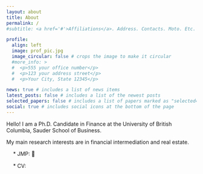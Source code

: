 ```yaml
---
layout: about
title: About
permalink: /
#subtitle: <a href='#'>Affiliations</a>. Address. Contacts. Moto. Etc.

profile:
  align: left
  image: prof_pic.jpg
  image_circular: false # crops the image to make it circular
  #more_info: >
  #  <p>555 your office number</p>
  #  <p>123 your address street</p>
  #  <p>Your City, State 12345</p>

news: true # includes a list of news items
latest_posts: false # includes a list of the newest posts
selected_papers: false # includes a list of papers marked as "selected={true}"
social: true # includes social icons at the bottom of the page
---
```



Hello! I am a Ph.D. Candidate in Finance at the University of British Columbia, Sauder School of Business.

My main research interests are in financial intermediation and real estate.

&emsp; * JMP:  :runner:

&emsp; * CV: [<img src="https://raw.githubusercontent.com/FortAwesome/Font-Awesome/6.x/svgs/solid/file.svg" width="15" height="15">](/assets/pdf/CV.pdf)

 

